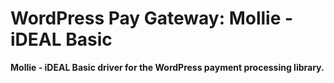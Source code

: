 # WordPress Pay Gateway: Mollie - iDEAL Basic

**Mollie - iDEAL Basic driver for the WordPress payment processing library.**
